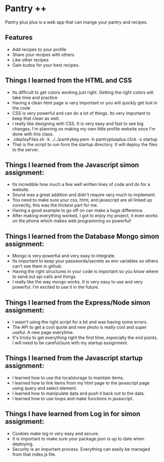 # Pantry ++
Pantry plus plus is a web app that can mange your pantry and recipes. 
## Features
- Add recipes to your profile
- Share your recipes with others
- Like other recipes
- Gain kudos for your best recipes. 

## Things I learned from the HTML and CSS
- Its difficult to get colors working just right. Getting the right colors will take time and practice
- Having a clean html page is very important or you will quickly get lost in the code
- CSS is very powerful and can do a lot of things. Its very important to keep that clean as well.
- I really like designing with CSS. It is very easy and fast to see big changes. I'm planning on making my own little profile website once I'm done with this class.
- ./deployFiles.sh  -k ../../pantrykey.pem -h pantryplusplus.click -s startup
- That is the script to run form the startup directory. It will deploy the files to the server.

## Things I learned from the Javascript simon assignment:
- Its incredible how much a few well written lines of code and do for a website.
- Sound was a great addition and didn't require very much to implement. 
- You need to make sure your css, html, and javascript are all linked up correctly, this was the trickest part for me.
- Having a good example to go off on can make a huge difference.
- After making everything worked, I got to enjoy my project, it even works on the phone which makes web programming so powerful!

## Things I learned from the Database Mongo simon assignment:
- Mongo is very powerful and very easy to integrate. 
- Its important to keep your passwords/secrets as env variables so others can't see them in github.
- Having the right structures in your code is important so you know where to send out api calls and things.
- I really like the way mongo works. It is very easy to use and very powerful. I'm excited to use it in the future.

## Things I learned from the Express/Node simon assignment:
- I wasn't using the right script for a bit and was having some errors.
- The API to get a cool quote and new photo is really cool and super useful. A new page everytime.
- It's tricky to get everything right the first time, especially the end points. I will need to be careful/sure with my startup assignment.

## Things I learned from the Javascript startup assignment:
- I learned how to use the localstorage to maintain items.
- I learned how to link items from my html page to the javascript page using query and select element.
- I learned how to manipulate data and push it back out to the data.
- I learned how to use loops and make functions in javascript.


## Things I have learned from Log in for simon assignment:
- Cookies make log in very easy and secure. 
- It is important to make sure your package.json is up to date when deploying.
- Security is an important process. Everything can easily be managed from that index.js file. 



